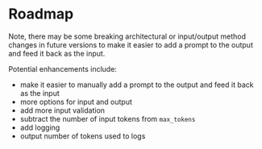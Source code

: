# Roadmap

Note, there may be some breaking architectural or input/output method changes in future versions to make it easier to add a prompt to the output and feed it back as the input.

Potential enhancements include:

- make it easier to manually add a prompt to the output and feed it back as the input
- more options for input and output
- add more input validation
- subtract the number of input tokens from `max_tokens`
- add logging
- output number of tokens used to logs

